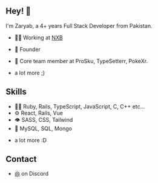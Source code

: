 ## Hey! 👋
I'm Zaryab, a 4+ years Full Stack Developer from Pakistan.


- 👨‍💻 Working at [NXB]([[https://communitylabs.com](https://nextbridge.com/)](https://nextbridge.com/)) 
- 🧭 Founder 

- 👥 Core team member at ProSku, TypeSetterr, PokeXr.
 

+ a lot more ;)

## Skills
- 👨‍💻 Ruby, Rails, TypeScript, JavaScript, C, C++ etc...
- ⚙️ React, Rails, Vue
- 👁️ SASS, CSS, Tailwind
- 💽 MySQL, SQL, Mongo
+ a lot more :D

## Contact
- [@](./) on Discord
